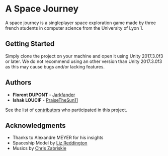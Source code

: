 # A Space Journey

A space journey is a singleplayer space exploration game made by three french students in computer science from the University of Lyon 1. 

## Getting Started

Simply clone the project on your machine and open it using Unity 2017.3.0f3 or later. We do not recommend using an other version than Unity 2017.3.0f3 as this may cause bugs and/or lacking features.

## Authors

* **Florent DUPONT** - [Jarkfander](https://github.com/Jarkfander)
* **Ishak LOUCIF** - [PraiseTheSun11](https://github.com/PraiseTheSun11)

See the list of [contributors](https://github.com/your/project/contributors) who participated in this project.

## Acknowledgments

* Thanks to Alexandre MEYER for his insights
* Spaceship Model by [Liz Reddington](https://poly.google.com/user/0Y3UZeQ65oG)
* Musics by [Chris Zabriskie](http://chriszabriskie.com/cylinders/)
